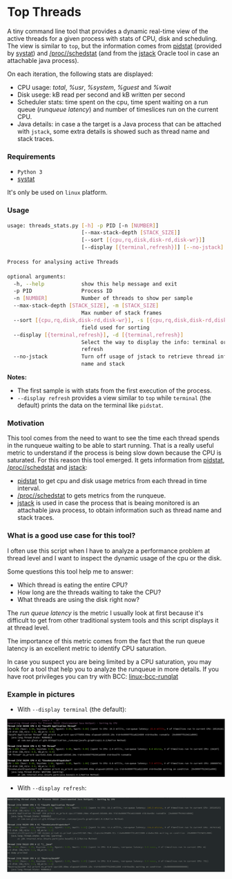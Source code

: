 # Top Threads

A tiny command line tool that provides a dynamic real-time view of the active threads for a given process with stats of CPU, disk and scheduling.
The view is similar to `top`, but the information comes from [pidstat] (provided by [systat]) and [/proc/<pid>/schedstat] (and from the [jstack] Oracle tool in case an attachable java process).

On each iteration, the following stats are displayed:

* CPU usage: _total_, _%usr_, _%system_, _%guest_ and _%wait_
* Disk usege: kB read per second and kB written per second
* Scheduler stats: time spent on the cpu, time spent waiting on a run queue (_runqueue latency_) and number of timeslices run on the current CPU.
* Java details: in case a the target is a Java process that can be attached with `jstack`, some extra details is showed such as thread name and stack traces.

### Requirements

* `Python 3`
* [systat]

It's only be used on `linux` platform.

### Usage

```bash
usage: threads_stats.py [-h] -p PID [-n [NUMBER]]
                        [--max-stack-depth [STACK_SIZE]]
                        [--sort [{cpu,rq,disk,disk-rd,disk-wr}]]
                        [--display [{terminal,refresh}]] [--no-jstack]

Process for analysing active Threads

optional arguments:
  -h, --help            show this help message and exit
  -p PID                Process ID
  -n [NUMBER]           Number of threads to show per sample
  --max-stack-depth [STACK_SIZE], -m [STACK_SIZE]
                        Max number of stack frames
  --sort [{cpu,rq,disk,disk-rd,disk-wr}], -s [{cpu,rq,disk,disk-rd,disk-wr}]
                        field used for sorting
  --display [{terminal,refresh}], -d [{terminal,refresh}]
                        Select the way to display the info: terminal or
                        refresh
  --no-jstack           Turn off usage of jstack to retrieve thread info like
                        name and stack
```

**Notes:**
* The first sample is with stats from the first execution of the process.
* `--display refresh` provides a view similar to `top` while `terminal` (the default) prints the data on the terminal like `pidstat`.

### Motivation

This tool comes from the need to want to see the time each thread spends in the runqueue waiting to be able to start running.
That is a really useful metric to understand if the process is being slow down because the CPU is saturated.
For this reason this tool emerged. It gets information from [pidstat], [/proc/<pid>/schedstat] and [jstack]:

* [pidstat] to get cpu and disk usage metrics from each thread in time interval.
* [/proc/<pid>/schedstat] to gets metrics from the runqueue. 
* [jstack] is used in case the process that is beaing monitored is an attachable java process, to obtain information such as thread name and stack traces.

### What is a good use case for this tool?

I often use this script when I have to analyze a performance problem at thread level and I want to inspect the dynamic usage of the cpu or the disk.

Some questions this tool help me to answer:

* Which thread is eating the entire CPU?
* How long are the threads waiting to take the CPU?
* What threads are using the disk right now?

The *run queue latency* is the metric I usually look at first because it's difficult to get from other traditional system tools and this script displays it at thread level.

The importance of this metric comes from the fact that the run queue latency is an excellent metric to identify CPU saturation.

In case you suspect you are being limited by a CPU saturation, you may look for a tool that help you to analyze the runqueue in more details. If you have root privileges you can try with BCC: [linux-bcc-runqlat](http://www.brendangregg.com/blog/2016-10-08/linux-bcc-runqlat.html)

### Example in pictures

* With `--display terminal` (the default):

![Top Java Threads in Terminal](docs/top_java_threads_terminal.png)

* With `--display refresh`:

![Top Java Threads Refresh](docs/top_java_threads_refresh.png)

[/proc/<pid>/schedstat]: https://www.kernel.org/doc/html/latest/scheduler/sched-stats.html#proc-pid-schedstat
[systat]: https://github.com/sysstat/sysstat
[pidstat]: https://linux.die.net/man/1/pidstat
[jstack]: https://docs.oracle.com/javase/9/tools/jstack.htm#JSWOR748
